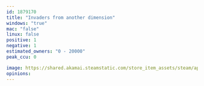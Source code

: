 ```yaml
---
id: 1879170
title: "Invaders from another dimension"
windows: "true"
mac: "false"
linux: false
positive: 1
negative: 1
estimated_owners: "0 - 20000"
peak_ccu: 0

image: https://shared.akamai.steamstatic.com/store_item_assets/steam/apps/1879170/header.jpg?t=1667525481
opinions:
---
```

